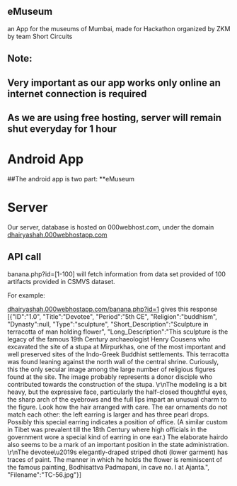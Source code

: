 ## eMuseum
an App for the museums of Mumbai, made for Hackathon organized by ZKM
by team Short Circuits

## Note:
## Very important as our app works only online an internet connection is required 
## As we are using free hosting, server will remain shut everyday for 1 hour

# Android App
##The android app is two part:
**eMuseum


# Server
Our server, database is hosted on 000webhost.com, under the domain [dhairyashah.000webhostapp.com](http://dhairyashah.000webhostapp.com/banana.php?id=1)
## API call
banana.php?id=[1-100] will fetch information from data set provided of 100 artifacts provided in CSMVS dataset.

For example:


[dhairyashah.000webhostapp.com/banana.php?id=1](http://dhairyashah.000webhostapp.com/banana.php?id=1) gives this response
[{"ID":"1.0",
"Title":"Devotee",
"Period":"5th CE",
"Religion":"buddhism",
"Dynasty":null,
"Type":"sculpture",
"Short_Description":"Sculpture in terracotta of man holding flower",
"Long_Description":"This sculpture is the legacy of the famous 19th Century archaeologist Henry Cousens who excavated the site of a stupa at Mirpurkhas, one of the most important and well preserved sites of the Indo-Greek Buddhist settlements. This terracotta was found leaning against the north wall of the central shrine. Curiously, this the only secular image among the large number of religious figures found at the site. The image probably represents a donor disciple who contributed towards the construction of the stupa. \r\nThe modeling is a bit heavy, but the expressive face, particularly the half-closed thoughtful eyes, the sharp arch of the eyebrows and the full lips impart an unusual charm to the figure. Look how the hair arranged with care. The ear ornaments do not match each other: the left earring is larger and has three pearl drops. Possibly this special earring indicates a position of office. (A similar custom in Tibet was prevalent till the 18th Century where high officials in the government wore a special kind of earring in one ear.) The elaborate hairdo also seems to be a mark of an important position in the state administration. \r\nThe devotee\u2019s elegantly-draped striped dhoti (lower garment) has traces of paint. The manner in which he holds the flower is reminiscent of the famous painting, Bodhisattva Padmapani, in cave no. I at Ajanta.",
"Filename":"TC-56.jpg"}]
 
